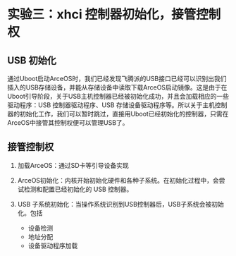 # 实验三：xhci 控制器初始化，接管控制权

## USB 初始化

通过Uboot启动ArceOS时，我们已经发现飞腾派的USB接口已经可以识别出我们插入的USB存储设备，并能从存储设备中读取下载ArceOS启动镜像。这是由于在Uboot引导阶段，关于USB主机控制器已经被初始化成功，并且会加载相应的一些驱动程序：USB 控制器驱动程序、USB 存储设备驱动程序等。所以关于主机控制器的初始化工作，我们可以暂时跳过，直接用Uboot已经初始化的控制器，只需在ArceOS中接管其控制权便可以管理USB了。

## 接管控制权

1. 加载ArceOS：通过SD卡等引导设备实现

2. ArceOS初始化：内核开始初始化硬件和各种子系统。在初始化过程中，会尝试检测和配置已经初始化的 USB 控制器。

3. USB 子系统初始化：当操作系统识别到USB控制器后，USB子系统会被初始化。包括
   * 设备检测
   * 地址分配
   * 设备驱动程序加载
